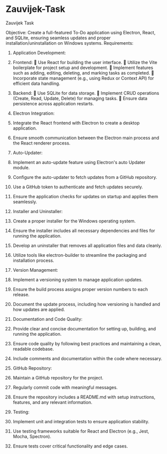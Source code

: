 # Zauvijek-Task
Zauvijek Task

Objective:
Create a full-featured To-Do application using Electron, React, and SQLite, ensuring seamless updates and
proper installation/uninstallation on Windows systems.
Requirements:
1. Application Development:
1. Frontend:
 Use React for building the user interface.
 Utilize the Vite boilerplate for project setup and development.
 Implement features such as adding, editing, deleting, and marking tasks as completed.
 Incorporate state management (e.g., using Redux or Context API) for efficient data
handling.
2. Backend:
 Use SQLite for data storage.
 Implement CRUD operations (Create, Read, Update, Delete) for managing tasks.
 Ensure data persistence across application restarts.

2. Electron Integration:
1. Integrate the React frontend with Electron to create a desktop application.
2. Ensure smooth communication between the Electron main process and the React renderer process.
3. Auto-Updater:
1. Implement an auto-update feature using Electron's auto Updater module.
2. Configure the auto-updater to fetch updates from a GitHub repository.
3. Use a GitHub token to authenticate and fetch updates securely.
4. Ensure the application checks for updates on startup and applies them seamlessly.
4. Installer and Uninstaller:
1. Create a proper installer for the Windows operating system.
2. Ensure the installer includes all necessary dependencies and files for running the application.
3. Develop an uninstaller that removes all application files and data cleanly.
4. Utilize tools like electron-builder to streamline the packaging and installation process.
5. Version Management:
1. Implement a versioning system to manage application updates.
2. Ensure the build process assigns proper version numbers to each release.
3. Document the update process, including how versioning is handled and how updates are applied.
6. Documentation and Code Quality:
1. Provide clear and concise documentation for setting up, building, and running the application.
2. Ensure code quality by following best practices and maintaining a clean, readable codebase.
3. Include comments and documentation within the code where necessary.
7. GitHub Repository:
1. Maintain a GitHub repository for the project.
2. Regularly commit code with meaningful messages.
3. Ensure the repository includes a README.md with setup instructions, features, and any relevant
information.

8. Testing:
1. Implement unit and integration tests to ensure application stability.
2. Use testing frameworks suitable for React and Electron (e.g., Jest, Mocha, Spectron).
3. Ensure tests cover critical functionality and edge cases.

